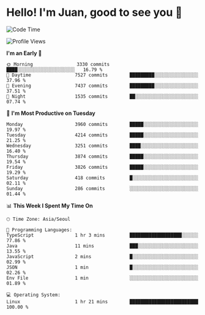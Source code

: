 # Hello! I'm Juan, good to see you 👋

<!--
**Y-k-Y/Y-k-Y** is a ✨ _special_ ✨ repository because its `README.md` (this file) appears on your GitHub profile.

Here are some ideas to get you started:

- 🔭 I’m currently working on ...
- 🌱 I’m currently learning ...
- 👯 I’m looking to collaborate on ...
- 🤔 I’m looking for help with ...
- 💬 Ask me about ...
- 📫 How to reach me: ...
- 😄 Pronouns: ...
- ⚡ Fun fact: ...
-->
<!--
![Profile views](https://gpvc.arturio.dev/Y-k-Y)

[![Omid Nikrah StackOverflow](https://github-readme-stackoverflow.vercel.app/?userID=9517076)](https://stackoverflow.com/users/9517076/i-have-10-fingers)
-->

<!--START_SECTION:waka-->
![Code Time](http://img.shields.io/badge/Code%20Time-1%2C762%20hrs%2017%20mins-blue)

![Profile Views](http://img.shields.io/badge/Profile%20Views-1-blue)

**I'm an Early 🐤** 

```text
🌞 Morning                3330 commits        ████░░░░░░░░░░░░░░░░░░░░░   16.79 % 
🌆 Daytime                7527 commits        █████████░░░░░░░░░░░░░░░░   37.96 % 
🌃 Evening                7437 commits        █████████░░░░░░░░░░░░░░░░   37.51 % 
🌙 Night                  1535 commits        ██░░░░░░░░░░░░░░░░░░░░░░░   07.74 % 
```
📅 **I'm Most Productive on Tuesday** 

```text
Monday                   3960 commits        █████░░░░░░░░░░░░░░░░░░░░   19.97 % 
Tuesday                  4214 commits        █████░░░░░░░░░░░░░░░░░░░░   21.25 % 
Wednesday                3251 commits        ████░░░░░░░░░░░░░░░░░░░░░   16.40 % 
Thursday                 3874 commits        █████░░░░░░░░░░░░░░░░░░░░   19.54 % 
Friday                   3826 commits        █████░░░░░░░░░░░░░░░░░░░░   19.29 % 
Saturday                 418 commits         █░░░░░░░░░░░░░░░░░░░░░░░░   02.11 % 
Sunday                   286 commits         ░░░░░░░░░░░░░░░░░░░░░░░░░   01.44 % 
```


📊 **This Week I Spent My Time On** 

```text
🕑︎ Time Zone: Asia/Seoul

💬 Programming Languages: 
TypeScript               1 hr 3 mins         ███████████████████░░░░░░   77.86 % 
Java                     11 mins             ███░░░░░░░░░░░░░░░░░░░░░░   13.55 % 
JavaScript               2 mins              █░░░░░░░░░░░░░░░░░░░░░░░░   02.99 % 
JSON                     1 min               █░░░░░░░░░░░░░░░░░░░░░░░░   02.26 % 
Env File                 1 min               ░░░░░░░░░░░░░░░░░░░░░░░░░   01.89 % 

💻 Operating System: 
Linux                    1 hr 21 mins        █████████████████████████   100.00 % 
```


<!--END_SECTION:waka-->
